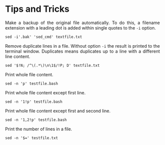 # Tips and Tricks

<p align="justify">Make a backup of the original file automatically. To do this, a filename extension with a leading dot is added within single quotes to the <code>-i</code> option.</p> 

    sed -i'.bak' 'sed_cmd' textfile.txt

<p align="justify">Remove duplicate lines in a file. Without option <code>-i</code> the result is printed to the terminal window. Duplicates means duplicates up to a line with a different line content.</p> 

    sed '$!N; /^\(.*\)\n\1$/!P; D' textfile.txt

Print whole file content.

    sed -n 'p' testfile.bash

Print whole file content except first line.

    sed -n '1!p' testfile.bash

Print whole file content except first and second line.

    sed -n '1,2!p' testfile.bash

<p align="justify">Print the number of lines in a file.</p>

    sed -n '$=' testfile.txt
